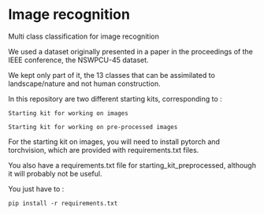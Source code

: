 # Image recognition

Multi class classification for image recognition

We used a dataset originally presented in a paper in the proceedings of the IEEE conference, the NSWPCU-45 dataset.

We kept only part of it, the 13 classes that can be assimilated to landscape/nature and not human construction.

In this repository are two different starting kits, corresponding to :

    Starting kit for working on images
    
    Starting kit for working on pre-processed images
    
For the starting kit on images, you will need to install pytorch and torchvision, which are provided with requirements.txt files.

You also have a requirements.txt file for starting_kit_preprocessed, although it will probably not be useful.

You just have to :

    pip install -r requirements.txt
